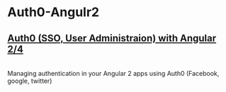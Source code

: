 # Auth0-Angulr2
<a href="https://auth0.com/docs/quickstart/spa/angular2">
<h2>Auth0 (SSO, User Administraion) with Angular 2/4</h2>
</a>
<br>
Managing authentication in your Angular 2 apps using Auth0 (Facebook, google, twitter)

